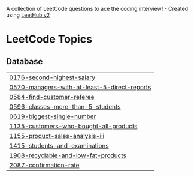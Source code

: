 A collection of LeetCode questions to ace the coding interview! - Created using [LeetHub v2](https://github.com/arunbhardwaj/LeetHub-2.0)
<!---LeetCode Topics Start-->
# LeetCode Topics
## Database
|  |
| ------- |
| [0176-second-highest-salary](https://github.com/RohitUJadhav/SQL/tree/master/0176-second-highest-salary) |
| [0570-managers-with-at-least-5-direct-reports](https://github.com/RohitUJadhav/SQL/tree/master/0570-managers-with-at-least-5-direct-reports) |
| [0584-find-customer-referee](https://github.com/RohitUJadhav/SQL/tree/master/0584-find-customer-referee) |
| [0596-classes-more-than-5-students](https://github.com/RohitUJadhav/SQL/tree/master/0596-classes-more-than-5-students) |
| [0619-biggest-single-number](https://github.com/RohitUJadhav/SQL/tree/master/0619-biggest-single-number) |
| [1135-customers-who-bought-all-products](https://github.com/RohitUJadhav/SQL/tree/master/1135-customers-who-bought-all-products) |
| [1155-product-sales-analysis-iii](https://github.com/RohitUJadhav/SQL/tree/master/1155-product-sales-analysis-iii) |
| [1415-students-and-examinations](https://github.com/RohitUJadhav/SQL/tree/master/1415-students-and-examinations) |
| [1908-recyclable-and-low-fat-products](https://github.com/RohitUJadhav/SQL/tree/master/1908-recyclable-and-low-fat-products) |
| [2087-confirmation-rate](https://github.com/RohitUJadhav/SQL/tree/master/2087-confirmation-rate) |
<!---LeetCode Topics End-->